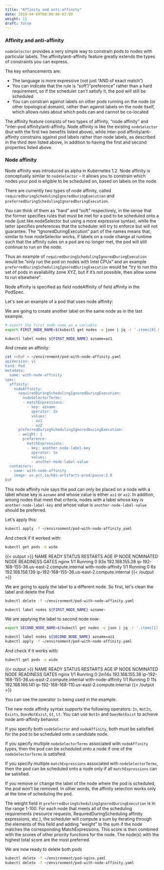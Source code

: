 ```yaml
---
title: "Affinity and anti-affinity"
date: 2019-04-09T00:00:00-03:00
weight: 11
draft: false
---
```


### Affinity and anti-affinity

`nodeSelector` provides a very simple way to constrain pods to nodes with particular labels. The affinity/anti-affinity feature greatly extends the types of constraints you can express.

The key enhancements are:

- The language is more expressive (not just “AND of exact match”)
- You can indicate that the rule is “soft”/“preference” rather than a hard requirement, so if the scheduler can’t satisfy it, the pod will still be scheduled
- You can constrain against labels on other pods running on the node (or other topological domain), rather than against labels on the node itself, which allows rules about which pods can and cannot be co-located

The affinity feature consists of two types of affinity, “node affinity” and “inter-pod affinity/anti-affinity. Node affinity is like the existing `nodeSelector` (but with the first two benefits listed above), while inter-pod affinity/anti-affinity constrains against pod labels rather than node labels, as described in the third item listed above, in addition to having the first and second properties listed above.

### Node affinity

Node affinity was introduced as alpha in Kubernetes 1.2. Node affinity is conceptually similar to `nodeSelector` – it allows you to constrain which nodes your pod is eligible to be scheduled on, based on labels on the node.

There are currently two types of node affinity, called `requiredDuringSchedulingIgnoredDuringExecution` and `preferredDuringSchedulingIgnoredDuringExecution`.

You can think of them as “hard” and “soft” respectively, in the sense that the former specifies rules that must be met for a pod to be scheduled onto a node (just like nodeSelector but using a more expressive syntax), while the latter specifies preferences that the scheduler will try to enforce but will not guarantee. The “IgnoredDuringExecution” part of the names means that, similar to how nodeSelector works, if labels on a node change at runtime such that the affinity rules on a pod are no longer met, the pod will still continue to run on the node.

Thus an example of `requiredDuringSchedulingIgnoredDuringExecution` would be “only run the pod on nodes with Intel CPUs” and an example `preferredDuringSchedulingIgnoredDuringExecution` would be “try to run this set of pods in availability zone XYZ, but if it’s not possible, then allow some to run elsewhere”.

Node affinity is specified as field nodeAffinity of field affinity in the PodSpec.

Let's see an example of a pod that uses node affinity:

We are going to create another label on the same node as in the last example.

```bash
# export the first node name as a variable
export FIRST_NODE_NAME=$(kubectl get nodes -o json | jq -r '.items[0].metadata.name')

kubectl label nodes ${FIRST_NODE_NAME} azname=az1
```

And create an affinity:

```bash
cat <<EoF > ~/environment/pod-with-node-affinity.yaml
apiVersion: v1
kind: Pod
metadata:
  name: with-node-affinity
spec:
  affinity:
    nodeAffinity:
      requiredDuringSchedulingIgnoredDuringExecution:
        nodeSelectorTerms:
        - matchExpressions:
          - key: azname
            operator: In
            values:
            - az1
            - az2
      preferredDuringSchedulingIgnoredDuringExecution:
      - weight: 1
        preference:
          matchExpressions:
          - key: another-node-label-key
            operator: In
            values:
            - another-node-label-value
  containers:
  - name: with-node-affinity
    image: us.gcr.io/k8s-artifacts-prod/pause:2.0
EoF
```

This node affinity rule says the pod can only be placed on a node with a label whose key is `azname` and whose value is either `az1` or `az2`. In addition, among nodes that meet that criteria, nodes with a label whose key is `another-node-label-key` and whose value is `another-node-label-value` should be preferred.

Let's apply this:

```bash
kubectl apply -f ~/environment/pod-with-node-affinity.yaml
```

And check if it worked with:

```bash
kubectl get pods -o wide
```

{{< output >}}
NAME                 READY   STATUS    RESTARTS   AGE   IP                NODE                                           NOMINATED NODE   READINESS GATES
nginx                1/1     Running   0          93s   192.168.155.38    ip-192-168-155-36.us-east-2.compute.internal   <none>           <none>
with-node-affinity   1/1     Running   0          6s    192.168.156.139   ip-192-168-155-36.us-east-2.compute.internal   <none>           <none>
{{< /output >}}

We are going to apply the label to a different node. So first, let's clean the label and delete the Pod.

```bash
kubectl delete -f ~/environment/pod-with-node-affinity.yaml

kubectl label nodes ${FIRST_NODE_NAME} azname-
```

We are applying the label to second node now:

```bash
export SECOND_NODE_NAME=$(kubectl get nodes -o json | jq -r '.items[1].metadata.name')

kubectl label nodes ${SECOND_NODE_NAME} azname=az1
kubectl apply -f ~/environment/pod-with-node-affinity.yaml
```

And check if it works with:

```bash
kubectl get pods -o wide
```

{{< output >}}
NAME                 READY   STATUS    RESTARTS   AGE     IP                NODE                                            NOMINATED NODE   READINESS GATES
nginx                1/1     Running   0          2m14s   192.168.155.38    ip-192-168-155-36.us-east-2.compute.internal    <none>           <none>
with-node-affinity   1/1     Running   0          11s     192.168.166.141   ip-192-168-168-110.us-east-2.compute.internal   <none>           <none>
{{< /output >}}


You can see the operator `In` being used in the example.

The new node affinity syntax supports the following operators: `In`, `NotIn`, `Exists`, `DoesNotExist`, `Gt`, `Lt`. You can use `NotIn` and `DoesNotExist` to achieve node anti-affinity behavior.

If you specify both `nodeSelector` and `nodeAffinity`, both must be satisfied for the pod to be scheduled onto a candidate node.

If you specify multiple `nodeSelectorTerms` associated with `nodeAffinity` types, then the pod can be scheduled onto a node if one of the `nodeSelectorTerms` is satisfied.

If you specify multiple `matchExpressions` associated with `nodeSelectorTerms`, then the pod can be scheduled onto a node only if all `matchExpressions` can be satisfied.

If you remove or change the label of the node where the pod is scheduled, the pod won’t be removed. In other words, the affinity selection works only at the time of scheduling the pod.

The weight field in `preferredDuringSchedulingIgnoredDuringExecution` is in the range 1-100. For each node that meets all of the scheduling requirements (resource requests, RequiredDuringScheduling affinity expressions, etc.), the scheduler will compute a sum by iterating through the elements of this field and adding “weight” to the sum if the node matches the corresponding MatchExpressions. This score is then combined with the scores of other priority functions for the node. The node(s) with the highest total score are the most preferred.

We are now ready to delete both pods

```bash
kubectl delete -f ~/environment/pod-nginx.yaml
kubectl delete -f ~/environment/pod-with-node-affinity.yaml
```
